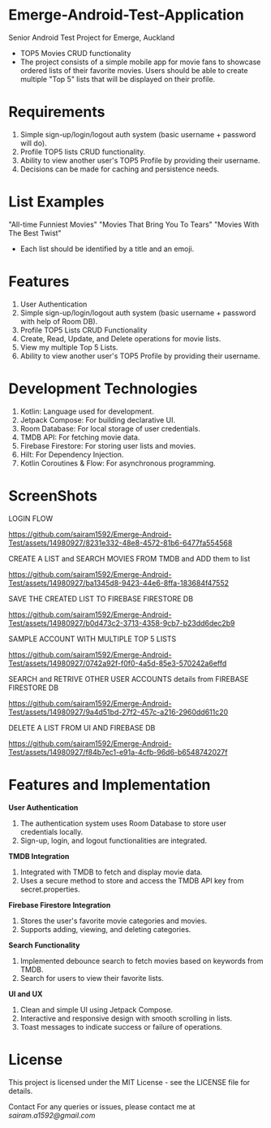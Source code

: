 # Emerge-Android-Test-Application
Senior Android Test Project for Emerge, Auckland
- TOP5 Movies CRUD functionality
- The project consists of a simple mobile app for movie fans to showcase ordered lists of their favorite movies. Users should be able to create multiple "Top 5" lists that will be displayed on their profile.

# Requirements
1. Simple sign-up/login/logout auth system (basic username + password will do).
2. Profile TOP5 lists CRUD functionality.
3. Ability to view another user's TOP5 Profile by providing their username.
4. Decisions can be made for caching and persistence needs.

# List Examples
"All-time Funniest Movies"
"Movies That Bring You To Tears"
"Movies With The Best Twist"
- Each list should be identified by a title and an emoji.

# Features
1. User Authentication
2. Simple sign-up/login/logout auth system (basic username + password with help of Room DB).
3. Profile TOP5 Lists CRUD Functionality
4. Create, Read, Update, and Delete operations for movie lists.
5. View my multiple Top 5 Lists.
6. Ability to view another user's TOP5 Profile by providing their username.

# Development Technologies
1. Kotlin: Language used for development.
2. Jetpack Compose: For building declarative UI.
3. Room Database: For local storage of user credentials.
4. TMDB API: For fetching movie data.
5. Firebase Firestore: For storing user lists and movies.
6. Hilt: For Dependency Injection.
7. Kotlin Coroutines & Flow: For asynchronous programming.

# ScreenShots

LOGIN FLOW

https://github.com/sairam1592/Emerge-Android-Test/assets/14980927/8231e332-48e8-4572-81b6-6477fa554568


CREATE A LIST and SEARCH MOVIES FROM TMDB and ADD them to list

https://github.com/sairam1592/Emerge-Android-Test/assets/14980927/ba1345d8-9423-44e6-8ffa-183684f47552


SAVE THE CREATED LIST TO FIREBASE FIRESTORE DB

https://github.com/sairam1592/Emerge-Android-Test/assets/14980927/b0d473c2-3713-4358-9cb7-b23dd6dec2b9


SAMPLE ACCOUNT WITH MULTIPLE TOP 5 LISTS

https://github.com/sairam1592/Emerge-Android-Test/assets/14980927/0742a92f-f0f0-4a5d-85e3-570242a6effd


SEARCH and RETRIVE OTHER USER ACCOUNTS details from FIREBASE FIRESTORE DB

https://github.com/sairam1592/Emerge-Android-Test/assets/14980927/9a4d51bd-27f2-457c-a216-2960dd611c20


DELETE A LIST FROM UI AND FIREBASE DB

https://github.com/sairam1592/Emerge-Android-Test/assets/14980927/f84b7ec1-e91a-4cfb-96d6-b6548742027f


# Features and Implementation

**User Authentication**
1. The authentication system uses Room Database to store user credentials locally.
2. Sign-up, login, and logout functionalities are integrated.

**TMDB Integration**
1. Integrated with TMDB to fetch and display movie data.
2. Uses a secure method to store and access the TMDB API key from secret.properties.

**Firebase Firestore Integration**
1. Stores the user's favorite movie categories and movies.
2. Supports adding, viewing, and deleting categories.

**Search Functionality**
1. Implemented debounce search to fetch movies based on keywords from TMDB.
2. Search for users to view their favorite lists.

**UI and UX**
1. Clean and simple UI using Jetpack Compose.
2. Interactive and responsive design with smooth scrolling in lists.
3. Toast messages to indicate success or failure of operations.

# License
This project is licensed under the MIT License - see the LICENSE file for details.

Contact
For any queries or issues, please contact me at _sairam.a1592@gmail.com_


